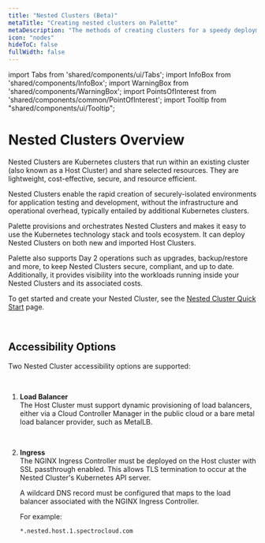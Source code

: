 ```yaml
---
title: "Nested Clusters (Beta)"
metaTitle: "Creating nested clusters on Palette"
metaDescription: "The methods of creating clusters for a speedy deployment on any CSP"
icon: "nodes"
hideToC: false
fullWidth: false
---
```


import Tabs from 'shared/components/ui/Tabs';
import InfoBox from 'shared/components/InfoBox';
import WarningBox from 'shared/components/WarningBox';
import PointsOfInterest from 'shared/components/common/PointOfInterest';
import Tooltip from "shared/components/ui/Tooltip";


# Nested Clusters Overview

Nested Clusters are Kubernetes clusters that run within an existing cluster (also known as a Host Cluster) and share selected resources. They are lightweight, cost-effective, secure, and resource efficient.

Nested Clusters enable the rapid creation of securely-isolated environments for application testing and development, without the infrastructure and operational overhead, typically entailed by additional Kubernetes clusters.

Palette provisions and orchestrates Nested Clusters and makes it easy to use the Kubernetes technology stack and tools ecosystem. It can deploy Nested Clusters on both new and imported Host Clusters.

Palette also supports Day 2 operations such as upgrades, backup/restore and more, to keep Nested Clusters secure, compliant, and up to date. Additionally, it provides visibility into the workloads running inside your Nested Clusters and its associated costs.

To get started and create your Nested Cluster, see the [Nested Cluster Quick Start](/clusters/nested-clusters/cluster-quickstart) page.


<br />

## Accessibility Options

Two Nested Cluster accessibility options are supported:<p></p><br />
1. **Load Balancer** <br />
The Host Cluster must support dynamic provisioning of load balancers, either via a Cloud Controller Manager in the public cloud or a bare metal load balancer provider, such as MetalLB.<p></p><br />

1. **Ingress** <br />
The NGINX Ingress Controller must be deployed on the Host cluster with SSL passthrough enabled. This allows TLS termination to occur at the Nested Cluster's Kubernetes API server.<br />

   A wildcard DNS record must be configured that maps to the load balancer associated with the NGINX Ingress Controller.

   For example:

   `*.nested.host.1.spectrocloud.com`

<br />
<br />


